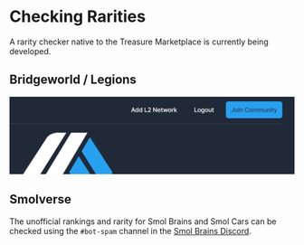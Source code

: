 # Checking Rarities

A rarity checker native to the Treasure Marketplace is currently being developed.

## Bridgeworld / Legions

![](<../../.gitbook/assets/image (13).png>)

## Smolverse

The unofficial rankings and rarity for Smol Brains and Smol Cars can be checked using the `#bot-spam` channel in the [Smol Brains Discord](https://discord.gg/smolbrains).
